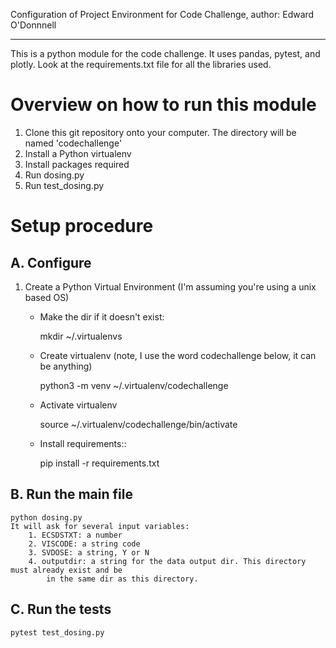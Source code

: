 Configuration of Project Environment for Code Challenge, author: Edward O'Donnnell
*************************************

This is a python module for the code challenge. It uses pandas, pytest, and plotly. Look at 
the requirements.txt file for all the libraries used.

Overview on how to run this module
================================
1. Clone this git repository onto your computer. The directory will be named 'codechallenge'
1. Install a Python virtualenv
2. Install packages required
3. Run dosing.py
4. Run test_dosing.py

Setup procedure
================

A. Configure
------------------------------------------------------------------------------------------------

1. Create a Python Virtual Environment (I'm assuming you're using a unix based OS)
    - Make the dir if it doesn't exist:

        mkdir ~/.virtualenvs
        

    - Create virtualenv (note, I use the word codechallenge below, it can be anything)

        python3 -m venv ~/.virtualenv/codechallenge
        
    - Activate virtualenv 

        source ~/.virtualenv/codechallenge/bin/activate

    - Install requirements::

        pip install -r requirements.txt


B. Run the main file 
---------------
	python dosing.py
	It will ask for several input variables:
		1. ECSDSTXT: a number
		2. VISCODE: a string code 
		3. SVDOSE: a string, Y or N
		4. outputdir: a string for the data output dir. This directory must already exist and be
     		in the same dir as this directory.
  
C. Run the tests
---------------
	pytest test_dosing.py
  
		
	
